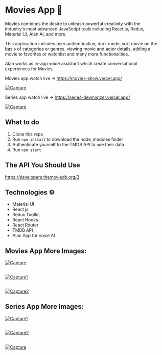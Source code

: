 # Movies App 🎥

Movies combines the desire to unleash powerful creativity with the industry's most advanced JavaScript tools including React.js, Redux, Material UI, Alan AI, and more.

This application includes user authentication, dark mode, sort movie on the basis of categories or genres, viewing movie and actor details, adding a movie to favorites or watchlist and many more functionalities.

Alan works as in-app voice assistant which create conversational experiences for Movies.
  
Movies app watch live -> https://movies-show.vercel.app/

<a href="https://ibb.co/t23x9WC"><img src="https://i.ibb.co/4SJYH5N/Capture.jpg" alt="Capture" border="0"></a>

Series app watch live -> https://series-devmonzer.vercel.app/

<a href="https://ibb.co/6PQTgWc"><img src="https://i.ibb.co/9TP1srm/Capture.jpg" alt="Capture" border="0"></a>

## What to do  
1. Clone this repo     
2. Run `npm install` to download the node_modules folder  
3. Authenticate yourself to the TMDB API to use their data
4. Run `npm start`

## The API You Should Use 
https://developers.themoviedb.org/3

## Technologies ⚙️   
 
* Material UI
* React js
* Redux Toolkit
* React Hooks
* React Router
* TMDB API
* Alan App for voice AI

## Movies App More Images:

<a href="https://ibb.co/qpqHhxL"><img src="https://i.ibb.co/FzZQcnk/Capture.jpg" alt="Capture" border="0"></a>
##
<a href="https://ibb.co/gvXwLxq"><img src="https://i.ibb.co/7gTVdqM/Capture1.jpg" alt="Capture1" border="0"></a>
##
<a href="https://ibb.co/0XPrCV5"><img src="https://i.ibb.co/PYBgczk/Capture2.jpg" alt="Capture2" border="0"></a>
##
## Series App More Images:
<a href="https://ibb.co/XsZyy46"><img src="https://i.ibb.co/SnXQQxH/Capture1.jpg" alt="Capture1" border="0"></a>
##
<a href="https://ibb.co/nz1SP4H"><img src="https://i.ibb.co/r4pJdqC/Capture2.jpg" alt="Capture2" border="0"></a>
##
<a href="https://ibb.co/t4KDgjP"><img src="https://i.ibb.co/DtWQhcg/Capture.jpg" alt="Capture" border="0"></a>
